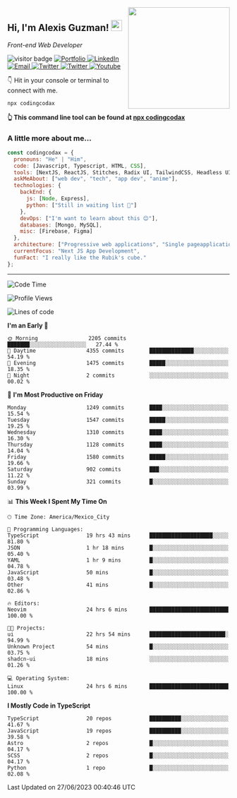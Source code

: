 <img align='right' src="https://media.giphy.com/media/M9gbBd9nbDrOTu1Mqx/giphy.gif" width="230">
<h2>Hi, I'm Alexis Guzman! <img src="https://media.giphy.com/media/hvRJCLFzcasrR4ia7z/giphy.gif" width="25px"></h2>
<p><em>Front-end Web Developer</em></p>

<p>
  <img src="https://visitor-badge.glitch.me/badge?page_id=a12989x.a12989x&left_color=black&right_color=gray" alt="visitor badge"/>
  <a href='https://www.codingcodax.dev/' target='_blank'>
    <img alt='Portfolio' src='https://img.shields.io/badge/Portfolio-black?logo=vercel&style=flat-square'>
  </a>
  <a href='https://linkedin.com/in/codingcodax/' target='_blank'>
    <img alt='LinkedIn' src='https://img.shields.io/badge/LinkedIn-black?logo=LinkedIn&style=flat-square'>
  </a>
  <a href='mailto:codingcodax@gmail.com' target='_blank'>
    <img alt='Email' src='https://img.shields.io/badge/Email-black?logo=Gmail&style=flat-square'>
  </a>
  <a href='https://twitter.com/codingcodax' target='_blank'>
    <img alt='Twitter' src='https://img.shields.io/badge/Twitter-black?logo=Twitter&style=flat-square'>
  </a>
  <a href='https://www.instagram.com/codingcodax/' target='_blank'>
    <img alt='Twitter' src='https://img.shields.io/badge/Instagram-black?logo=Instagram&style=flat-square'>
  </a>
  <a href='https://www.youtube.com/@codingcodax' target='_blank'>
    <img alt='Youtube' src='https://img.shields.io/badge/YouTube-black?logo=Youtube&style=flat-square'>
  </a>
</p>

👇 Hit in your console or terminal to connect with me.

```bash
npx codingcodax 
```
**👆 This command line tool can be found at [npx codingcodax](https://github.com/codingcodax/npx-codingcodax)**

<h3>A little more about me...</h3>

```javascript
const codingcodax = {
  pronouns: "He" | "Him",
  code: [Javascript, Typescript, HTML, CSS],
  tools: [NextJS, ReactJS, Stitches, Radix UI, TailwindCSS, Headless UI, Prisma],
  askMeAbout: ["web dev", "tech", "app dev", "anime"],
  technologies: {
    backEnd: {
      js: [Node, Express],
      python: ["Still in waiting list 🥲"]
    },
    devOps: ["I'm want to learn about this 😊"],
    databases: [Mongo, MySQL],
    misc: [Firebase, Figma]
  },
  architecture: ["Progressive web applications", "Single pageapplications"],
  currentFocus: "Next JS App Development",
  funFact: "I really like the Rubik's cube."
};
```

---

<!--START_SECTION:waka-->
![Code Time](http://img.shields.io/badge/Code%20Time-1%2C387%20hrs%208%20mins-blue)

![Profile Views](http://img.shields.io/badge/Profile%20Views-0-blue)

![Lines of code](https://img.shields.io/badge/From%20Hello%20World%20I%27ve%20Written-6.5%20million%20lines%20of%20code-blue)

**I'm an Early 🐤** 

```text
🌞 Morning                2205 commits        ███████░░░░░░░░░░░░░░░░░░   27.44 % 
🌆 Daytime                4355 commits        ██████████████░░░░░░░░░░░   54.19 % 
🌃 Evening                1475 commits        █████░░░░░░░░░░░░░░░░░░░░   18.35 % 
🌙 Night                  2 commits           ░░░░░░░░░░░░░░░░░░░░░░░░░   00.02 % 
```
📅 **I'm Most Productive on Friday** 

```text
Monday                   1249 commits        ████░░░░░░░░░░░░░░░░░░░░░   15.54 % 
Tuesday                  1547 commits        █████░░░░░░░░░░░░░░░░░░░░   19.25 % 
Wednesday                1310 commits        ████░░░░░░░░░░░░░░░░░░░░░   16.30 % 
Thursday                 1128 commits        ████░░░░░░░░░░░░░░░░░░░░░   14.04 % 
Friday                   1580 commits        █████░░░░░░░░░░░░░░░░░░░░   19.66 % 
Saturday                 902 commits         ███░░░░░░░░░░░░░░░░░░░░░░   11.22 % 
Sunday                   321 commits         █░░░░░░░░░░░░░░░░░░░░░░░░   03.99 % 
```


📊 **This Week I Spent My Time On** 

```text
🕑︎ Time Zone: America/Mexico_City

💬 Programming Languages: 
TypeScript               19 hrs 43 mins      ████████████████████░░░░░   81.80 % 
JSON                     1 hr 18 mins        █░░░░░░░░░░░░░░░░░░░░░░░░   05.40 % 
YAML                     1 hr 9 mins         █░░░░░░░░░░░░░░░░░░░░░░░░   04.78 % 
JavaScript               50 mins             █░░░░░░░░░░░░░░░░░░░░░░░░   03.48 % 
Other                    41 mins             █░░░░░░░░░░░░░░░░░░░░░░░░   02.86 % 

🔥 Editors: 
Neovim                   24 hrs 6 mins       █████████████████████████   100.00 % 

🐱‍💻 Projects: 
ui                       22 hrs 54 mins      ████████████████████████░   94.99 % 
Unknown Project          54 mins             █░░░░░░░░░░░░░░░░░░░░░░░░   03.75 % 
shadcn-ui                18 mins             ░░░░░░░░░░░░░░░░░░░░░░░░░   01.26 % 

💻 Operating System: 
Linux                    24 hrs 6 mins       █████████████████████████   100.00 % 
```

**I Mostly Code in TypeScript** 

```text
TypeScript               20 repos            ██████████░░░░░░░░░░░░░░░   41.67 % 
JavaScript               19 repos            ██████████░░░░░░░░░░░░░░░   39.58 % 
Astro                    2 repos             █░░░░░░░░░░░░░░░░░░░░░░░░   04.17 % 
SCSS                     2 repos             █░░░░░░░░░░░░░░░░░░░░░░░░   04.17 % 
Python                   1 repo              █░░░░░░░░░░░░░░░░░░░░░░░░   02.08 % 
```




 Last Updated on 27/06/2023 00:40:46 UTC
<!--END_SECTION:waka-->
